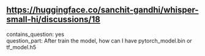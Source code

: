 ## https://huggingface.co/sanchit-gandhi/whisper-small-hi/discussions/18

contains_question: yes  
question_part: After train the model, how can I have pytorch_model.bin or tf_model.h5